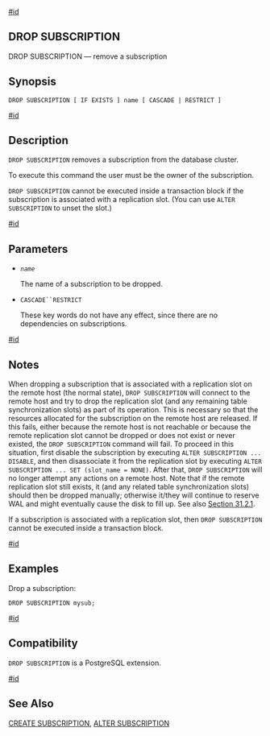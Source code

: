 [#id](#SQL-DROPSUBSCRIPTION)

## DROP SUBSCRIPTION

DROP SUBSCRIPTION — remove a subscription

## Synopsis

```
DROP SUBSCRIPTION [ IF EXISTS ] name [ CASCADE | RESTRICT ]
```

[#id](#id-1.9.3.133.5)

## Description

`DROP SUBSCRIPTION` removes a subscription from the database cluster.

To execute this command the user must be the owner of the subscription.

`DROP SUBSCRIPTION` cannot be executed inside a transaction block if the subscription is associated with a replication slot. (You can use `ALTER SUBSCRIPTION` to unset the slot.)

[#id](#id-1.9.3.133.6)

## Parameters

- _`name`_

  The name of a subscription to be dropped.

- `CASCADE``RESTRICT`

  These key words do not have any effect, since there are no dependencies on subscriptions.

[#id](#id-1.9.3.133.7)

## Notes

When dropping a subscription that is associated with a replication slot on the remote host (the normal state), `DROP SUBSCRIPTION` will connect to the remote host and try to drop the replication slot (and any remaining table synchronization slots) as part of its operation. This is necessary so that the resources allocated for the subscription on the remote host are released. If this fails, either because the remote host is not reachable or because the remote replication slot cannot be dropped or does not exist or never existed, the `DROP SUBSCRIPTION` command will fail. To proceed in this situation, first disable the subscription by executing `ALTER SUBSCRIPTION ... DISABLE`, and then disassociate it from the replication slot by executing `ALTER SUBSCRIPTION ... SET (slot_name = NONE)`. After that, `DROP SUBSCRIPTION` will no longer attempt any actions on a remote host. Note that if the remote replication slot still exists, it (and any related table synchronization slots) should then be dropped manually; otherwise it/they will continue to reserve WAL and might eventually cause the disk to fill up. See also [Section 31.2.1](logical-replication-subscription#LOGICAL-REPLICATION-SUBSCRIPTION-SLOT).

If a subscription is associated with a replication slot, then `DROP SUBSCRIPTION` cannot be executed inside a transaction block.

[#id](#id-1.9.3.133.8)

## Examples

Drop a subscription:

```
DROP SUBSCRIPTION mysub;
```

[#id](#id-1.9.3.133.9)

## Compatibility

`DROP SUBSCRIPTION` is a PostgreSQL extension.

[#id](#id-1.9.3.133.10)

## See Also

[CREATE SUBSCRIPTION](sql-createsubscription), [ALTER SUBSCRIPTION](sql-altersubscription)
